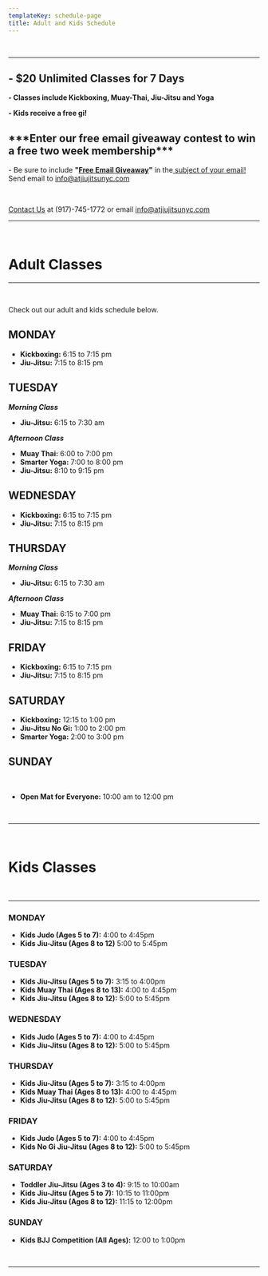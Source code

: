 ```yaml
---
templateKey: schedule-page
title: Adult and Kids Schedule
---
```

<br>

- - -

## **\-** **$20 Unlimited Classes for 7 Days**

**\- Classes include Kickboxing, Muay-Thai, Jiu-Jitsu and Yoga** 

**\- Kids receive a free gi!**

## **\*\*\*Enter our free email giveaway contest to win a free two week membership\*\*\***

\- Be sure to include **"**[**Free Email Giveaway**](mailto:info@atjiujitsunyc.com?subject=FREE-EMAIL-GIVEAWAY)**"** in the[ subject of your email! ](mailto:info@atjiujitsunyc.com?subject=FREE-EMAIL-GIVEAWAY) Send email to [info@atjiujitsunyc.com](mailto:info@atjiujitsunyc.com)

<br>

[Contact Us](https://www.atjiujitsunyc.com/contact) at (917)-745-1772 or email [info@atjiujitsunyc.com](mailto:info@atjiujitsunyc.com?subject=FREE-EMAIL-GIVEAWAY)

- - -

<br>

# Adult Classes

- - -

<br>

Check out our adult and kids schedule below.

## MONDAY

* **Kickboxing:** 6:15 to 7:15 pm
* **Jiu-Jitsu:** 7:15 to 8:15 pm

## TUESDAY

**_Morning Class_**

* **Jiu-Jitsu:** 6:15 to 7:30 am

_**Afternoon Class**_

* **Muay Thai:** 6:00 to 7:00 pm
* **Smarter Yoga:** 7:00 to 8:00 pm
* **Jiu-Jitsu:** 8:10 to 9:15 pm

## WEDNESDAY

* **Kickboxing:** 6:15 to 7:15 pm
* **Jiu-Jitsu:** 7:15 to 8:15 pm

## THURSDAY

**_Morning Class_**

* **Jiu-Jitsu:** 6:15 to 7:30 am

_**Afternoon Class**_

* **Muay Thai:** 6:15 to 7:00 pm
* **Jiu-Jitsu:** 7:15 to 8:15 pm

## FRIDAY

* **Kickboxing:** 6:15 to 7:15 pm
* **Jiu-Jitsu:** 7:15 to 8:15 pm

## SATURDAY

* **Kickboxing:** 12:15 to 1:00 pm
* **Jiu-Jitsu No Gi:** 1:00 to 2:00 pm
* **Smarter Yoga:** 2:00 to 3:00 pm 	

## SUNDAY

<br>

* **Open Mat for Everyone:** 10:00 am to 12:00 pm

<br>

- - -

<br>

# Kids Classes

<br>

- - -

### MONDAY

* **Kids Judo (Ages 5 to 7):** 4:00 to 4:45pm
* **Kids Jiu-Jitsu (Ages 8 to 12)** 5:00 to 5:45pm

### TUESDAY

* **Kids Jiu-Jitsu (Ages 5 to 7):** 3:15 to 4:00pm
* **Kids Muay Thai (Ages 8 to 13):** 4:00 to 4:45pm
* **Kids Jiu-Jitsu (Ages 8 to 12):** 5:00 to 5:45pm

### WEDNESDAY

* **Kids Judo (Ages 5 to 7):** 4:00 to 4:45pm
* **Kids Jiu-Jitsu (Ages 8 to 12):** 5:00 to 5:45pm

### THURSDAY

* **Kids Jiu-Jitsu (Ages 5 to 7):** 3:15 to 4:00pm
* **Kids Muay Thai (Ages 8 to 13):** 4:00 to 4:45pm
* **Kids Jiu-Jitsu (Ages 8 to 12):** 5:00 to 5:45pm

### FRIDAY

* **Kids Judo (Ages 5 to 7):** 4:00 to 4:45pm
* **Kids No Gi Jiu-Jitsu (Ages 8 to 12):** 5:00 to 5:45pm

### SATURDAY

* **Toddler Jiu-Jitsu (Ages 3 to 4):** 9:15 to 10:00am
* **Kids Jiu-Jitsu (Ages 5 to 7):** 10:15 to 11:00pm
* **Kids Jiu-Jitsu (Ages 8 to 12):** 11:15 to 12:00pm 	

### SUNDAY

* **Kids BJJ Competition (All Ages):** 12:00 to 1:00pm

<br>

- - -

###
